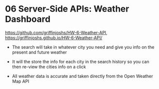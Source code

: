 # 06 Server-Side APIs: Weather Dashboard

https://github.com/griffinjoshs/HW-6-Weather-API, https://griffinjoshs.github.io/HW-6-Weather-API/

* The search will take in whatever city you need and give you info on the present and future weather

* It will the store the info for each city in the search history so you can then re-view the cities info on a click

* All weather data is accurate and taken directly from the Open Weather Map API


